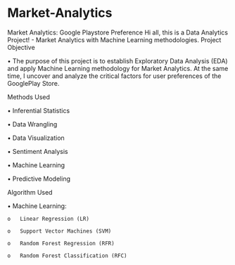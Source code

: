# Market-Analytics
Market Analytics: Google Playstore Preference
Hi all, this is a Data Analytics Project! - Market Analytics with Machine Learning methodologies.
Project Objective

•	The purpose of this project is to establish Exploratory Data Analysis (EDA) and apply Machine Learning methodology for Market Analytics. At the same time, I uncover and analyze the critical factors for user preferences of the GooglePlay Store.

Methods Used

•	Inferential Statistics

•	Data Wrangling

•	Data Visualization

•	Sentiment Analysis

•	Machine Learning

•	Predictive Modeling

Algorithm Used

  •	Machine Learning:
  
    o	Linear Regression (LR)
    
    o	Support Vector Machines (SVM)
    
    o	Random Forest Regression (RFR)
    
    o	Random Forest Classification (RFC)
    


